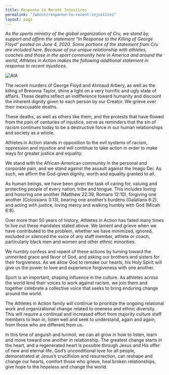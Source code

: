 ```yaml
---
title: Response to Recent Injustices
permalink: "/about/response-to-recent-injustices"
layout: page
---
```


*As the sports ministry of the global organization of Cru, we stand by, support and affirm the statement “In Response to the Killing of George Floyd” posted on June 4, 2020. Some portions of the statement from Cru are included here. Because of our unique relationship with athletes, coaches and those in the sport community here in America and around the world, Athletes in Action makes the following additional statement in response to recent injustices.*

<img class="img-responsive" src="/images/athletesinaction.svg" alt="AIA" style="margin-left:auto; margin-right:auto;">

The recent murders of George Floyd and Ahmaud Arbery, as well as the killing of Breonna Taylor, shine a light on a very horrific and ugly state of affairs. These deaths reflect an indifference toward humanity and discount the inherent dignity given to each person by our Creator. We grieve over their inexcusable deaths.  

These deaths, as well as others like them, and the protests that have flowed from the pain of centuries of injustice, serve as reminders that the sin of racism continues today to be a destructive force in our human relationships and society as a whole.  

Athletes in Action stands in opposition to the evil systems of racism, oppression and injustice and will continue to take action in order to make ways for greater justice and equality.  

We stand with the African-American community in the personal and corporate pain, and we stand against the assault against the Imago Dei. As such, we affirm the God-given dignity, worth and equality granted to all.  

As human beings, we have been given the task of caring for, valuing and protecting people of every nation, tribe and tongue. This includes loving and honoring one another (Matthew 22:39, Romans 12:10), forgiving one another (Colossians 3:13), bearing one another’s burdens (Galatians 6:2), and acting with justice, loving mercy and walking humbly with God (Micah 6:8). 

Over more than 50 years of history, Athletes in Action has failed many times to live out these mandates stated above. We lament and grieve when we have contributed to the problem, whether we have minimized, ignored, excluded or silenced the voice of any staff member, athlete or coach, particularly black men and women and other ethnic minorities.

We humbly confess and repent of these actions by turning toward the unmerited grace and favor of God, and asking our brothers and sisters for their forgiveness.  As we allow God to remake our hearts, his Holy Spirit will give us the power to love and experience forgiveness with one another. 

Sport is an important, shaping influence in the culture.  As athletes across the world lend their voices to work against racism, we join them and together celebrate a collective voice that seeks to bring enduring change around the world. 

The Athletes in Action family will continue to prioritize the ongoing relational work and organizational change related to oneness and ethnic diversity. This will require a continual and increased effort from majority culture staff members to lean in, listen well and seek to understand, again and again, from those who are different from us. 

In this time of anguish and turmoil, we can all grow in how to listen, learn and move toward one another in relationship. The greatest change starts in the heart, and a regenerated heart is possible through Jesus and His offer of new and eternal life. God’s unconditional love for all people, demonstrated at Jesus’s crucifixion and resurrection, can reshape and change our hearts, comfort those who grieve, heal broken relationships, give hope to the hopeless and change the world.
